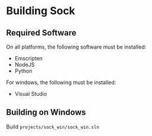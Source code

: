 
# Building Sock

## Required Software

On all platforms, the following software must be installed:

* Emscripten
* NodeJS
* Python

For windows, the following must be installed:

* Visual Studio

## Building on Windows

Build `projects/sock_win/sock_win.sln`
